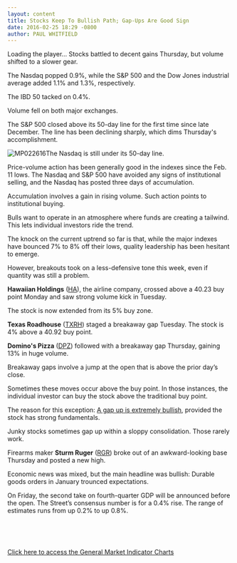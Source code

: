 ```yaml
---
layout: content
title: Stocks Keep To Bullish Path; Gap-Ups Are Good Sign
date: 2016-02-25 18:29 -0800
author: PAUL WHITFIELD
---
```






Loading the player...
Stocks battled to decent gains Thursday, but volume shifted to a slower gear.


The Nasdaq popped 0.9%, while the S&P 500 and the Dow Jones industrial average added 1.1% and 1.3%, respectively.


The IBD 50 tacked on 0.4%.


Volume fell on both major exchanges.


The S&P 500 closed above its 50-day line for the first time since late December. The line has been declining sharply, which dims Thursday's accomplishment.


![MP022616](https://www.investors.com/wp-content/uploads/2016/02/MP022616-249x300.jpg)The Nasdaq is still under its 50-day line.


Price-volume action has been generally good in the indexes since the Feb. 11 lows. The Nasdaq and S&P 500 have avoided any signs of institutional selling, and the Nasdaq has posted three days of accumulation.


Accumulation involves a gain in rising volume. Such action points to institutional buying.


Bulls want to operate in an atmosphere where funds are creating a tailwind. This lets individual investors ride the trend.


The knock on the current uptrend so far is that, while the major indexes have bounced 7% to 8% off their lows, quality leadership has been hesitant to emerge.


However, breakouts took on a less-defensive tone this week, even if quantity was still a problem.


**Hawaiian Holdings** ([HA](https://research.investors.com/quote.aspx?symbol=HA)), the airline company, crossed above a 40.23 buy point Monday and saw strong volume kick in Tuesday.


The stock is now extended from its 5% buy zone.


**Texas Roadhouse** ([TXRH](https://research.investors.com/quote.aspx?symbol=TXRH)) staged a breakaway gap Tuesday. The stock is 4% above a 40.92 buy point.


**Domino's Pizza** ([DPZ](https://research.investors.com/quote.aspx?symbol=DPZ)) followed with a breakaway gap Thursday, gaining 13% in huge volume.


Breakaway gaps involve a jump at the open that is above the prior day’s close.


Sometimes these moves occur above the buy point. In those instances, the individual investor can buy the stock above the traditional buy point.


The reason for this exception: [A gap up is extremely bullish](https://www.investors.com/how-to-invest/investors-corner/how-to-invest-when-stock-jumps/), provided the stock has strong fundamentals.


Junky stocks sometimes gap up within a sloppy consolidation. Those rarely work.


Firearms maker **Sturm Ruger** ([RGR](https://research.investors.com/quote.aspx?symbol=RGR)) broke out of an awkward-looking base Thursday and posted a new high.


Economic news was mixed, but the main headline was bullish: Durable goods orders in January trounced expectations.


On Friday, the second take on fourth-quarter GDP will be announced before the open. The Street’s consensus number is for a 0.4% rise. The range of estimates runs from up 0.2% to up 0.8%.


 


 


[Click here to access the General Market Indicator Charts](https://www.investors.com/wp-content/uploads/2016/02/GMI_022616.pdf)




